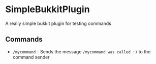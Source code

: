 # SimpleBukkitPlugin
A really simple bukkit plugin for testing commands

## Commands

- `/mycommand` - Sends the message `/mycommand was called :)` to the command sender
